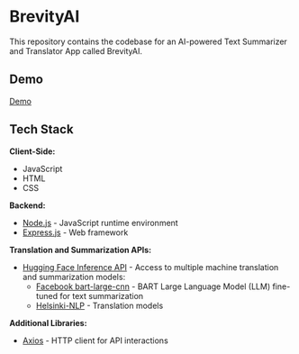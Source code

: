 # BrevityAI
This repository contains the codebase for an AI-powered Text Summarizer and Translator App called BrevityAI.

## Demo

[Demo](https://github.com/mayuriupadhyaya/BrevityAI/blob/559a58488b1024e25858aaaf9152ad388a12e301/BrevityAI_demo.mp4)

## Tech Stack

**Client-Side:**

- JavaScript
- HTML
- CSS

**Backend:**

- [Node.js](https://nodejs.org/) - JavaScript runtime environment
- [Express.js](https://expressjs.com/) - Web framework 

**Translation and Summarization APIs:**

- [Hugging Face Inference API](https://huggingface.co/docs/api-inference/index) - Access to multiple machine translation and summarization models:
    - [Facebook bart-large-cnn](https://huggingface.co/facebook/bart-large-cnn) - BART Large Language Model (LLM) fine-tuned for text summarization 
    - [Helsinki-NLP](https://huggingface.co/Helsinki-NLP) - Translation models

**Additional Libraries:**

- [Axios](https://axios-http.com/) - HTTP client for API interactions


